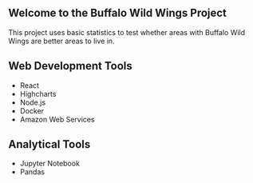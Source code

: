 ## Welcome to the Buffalo Wild Wings Project
This project uses basic statistics to test whether areas with Buffalo Wild Wings are better areas to live in.

## Web Development Tools
- React
- Highcharts
- Node.js
- Docker
- Amazon Web Services

## Analytical Tools
- Jupyter Notebook
- Pandas
